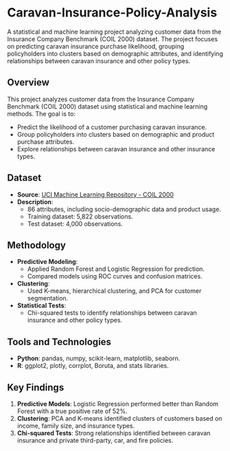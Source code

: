 # Caravan-Insurance-Policy-Analysis
A statistical and machine learning project analyzing customer data from the Insurance Company Benchmark (COIL 2000) dataset. The project focuses on predicting caravan insurance purchase likelihood, grouping policyholders into clusters based on demographic attributes, and identifying relationships between caravan insurance and other policy types.


## Overview
This project analyzes customer data from the Insurance Company Benchmark (COIL 2000) dataset using statistical and machine learning methods. The goal is to:
- Predict the likelihood of a customer purchasing caravan insurance.
- Group policyholders into clusters based on demographic and product purchase attributes.
- Explore relationships between caravan insurance and other insurance types.

## Dataset
- **Source**: [UCI Machine Learning Repository - COIL 2000](https://archive.ics.uci.edu/ml/datasets/Insurance+Company+Benchmark+%28COIL+2000%29)
- **Description**:
  - 86 attributes, including socio-demographic data and product usage.
  - Training dataset: 5,822 observations.
  - Test dataset: 4,000 observations.

## Methodology
- **Predictive Modeling**:
  - Applied Random Forest and Logistic Regression for prediction.
  - Compared models using ROC curves and confusion matrices.
- **Clustering**:
  - Used K-means, hierarchical clustering, and PCA for customer segmentation.
- **Statistical Tests**:
  - Chi-squared tests to identify relationships between caravan insurance and other policy types.

## Tools and Technologies
- **Python**: pandas, numpy, scikit-learn, matplotlib, seaborn.
- **R**: ggplot2, plotly, corrplot, Boruta, and stats libraries.

## Key Findings
1. **Predictive Models**: Logistic Regression performed better than Random Forest with a true positive rate of 52%.
2. **Clustering**: PCA and K-means identified clusters of customers based on income, family size, and insurance types.
3. **Chi-squared Tests**: Strong relationships identified between caravan insurance and private third-party, car, and fire policies.


